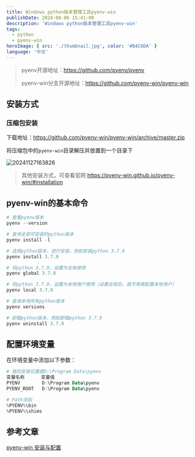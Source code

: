 ```yaml
---
title: Windows python版本管理工具pyenv-win
publishDate: 2024-08-06 15:41:00
description: 'Windows python版本管理工具pyenv-win'
tags:
  - python
  - pyenv-win
heroImage: { src: './thumbnail.jpg', color: '#B4C6DA' }
language: '中文'
---
```


> pyenv开源地址：https://github.com/pyenv/pyenv
>
> pyenv-win分支开源地址：https://github.com/pyenv-win/pyenv-win

## 安装方式

### 压缩包安装

下载地址：https://github.com/pyenv-win/pyenv-win/archive/master.zip

将压缩包中的`pyenv-win`目录解压并放置到一个目录下

![20241127163826](http://blog.notd.cn/images/20241127163826.png)

> 其他安装方式，可查看官网 <https://pyenv-win.github.io/pyenv-win/#installation>

## pyenv-win的基本命令

```powershell
# 查看pyenv版本
pyenv --version

# 查询全部可安装的python版本
pyenv install -l

# 选择python版本，进行安装，例如安装python 3.7.9
pyenv install 3.7.9

# 将python 3.7.9，设置为全局使用
pyenv global 3.7.9

# 将python 3.7.9，设置为本地用户使用（设置全局后，就不用再配置本地用户）
pyenv local 3.7.9

# 查询本地所有python版本
pyenv versions

# 卸载python版本，例如卸载python 3.7.9
pyenv uninstall 3.7.9
```

## 配置环境变量

在环境变量中添加以下参数：

```powershell
# 我的安装位置是D:\Program Data\pyenv
变量名称      变量值
PYENV        D:\Program Data\pyenv
PYENV_ROOT   D:\Program Data\pyenv

# Path添加
%PYENV%\bin
%PYENV%\shims
```

## 参考文章

[pyenv-win 安装与配置](https://www.cnblogs.com/fanqisoft/p/17482506.html)
